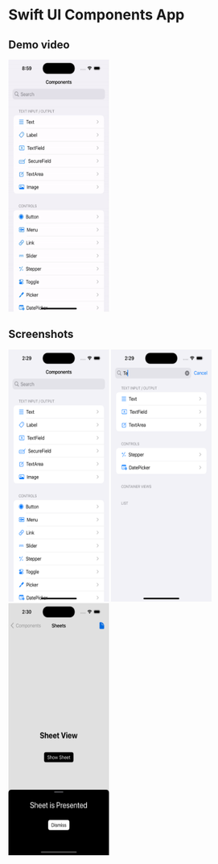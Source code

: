 # Swift UI Components App

## Demo video

<img src="./demo-gif.gif" width="200px" height= "500px" alt="Screenshot of app 2">

## Screenshots

<img src="./screenshot.png" width="200px" height= "500px" alt="Screenshot of app">
<img src="./screenshot-1.png" width="200px" height= "500px" alt="Screenshot of app">
<img src="./screenshot-2.png" width="200px" height= "500px" alt="Screenshot of app">
